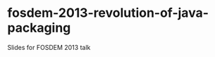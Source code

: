 fosdem-2013-revolution-of-java-packaging
========================================

Slides for FOSDEM 2013 talk